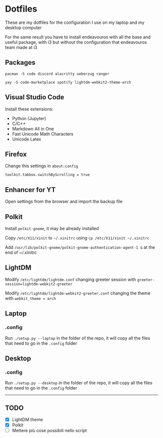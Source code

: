 # Dotfiles

These are my dotfiles for the configuration I use on my laptop and my desktop computer

For the same result you have to install endeavouros with all the base and useful package, with i3 but without the configuration that endeavouros team made at i3 

## Packages
`pacman -S code discord alacritty ueberzug ranger`

`yay -S code-marketplace spotify lightdm-webkit2-theme-arch`

## Visual Studio Code
Install these extensions:
- Python (Jupyter)
- C/C++
- Markdown All in One
- Fast Unicode Math Characters
- Unicode Latex

## Firefox
Change this settings in `about:config`

`toolkit.tabbox.switchByScrolling = true`

## Enhancer for YT
Open settings from the browser and import the backup file

## Polkit
Install `polkit-gnome`, it may be already installed

Copy `/etc/X11/xinit` to `~/.xinitrc` using `cp /etc/X11/xinit ~/.xinitrc`

Add `/usr/lib/polkit-gnome/polkit-gnome-authentication-agent-1 &` at the end of ~/.xinitrc

## LightDM
Modify `/etc/lightdm/lightdm.conf` changing greeter session with `greeter-session=lightdm-webkit2-greeter`

Modify `/etc/lightdm/lightdm-webkit2-greeter.conf` changing the theme with `webkit_theme = arch`

## Laptop
### .config
Run `./setup.py --laptop` in the folder of the repo, it will copy all the files that need to go in the `.config` folder

## Desktop
### .config
Run `./setup.py --desktop` in the folder of the repo, it will copy all the files that need to go in the `.config` folder

---

## TODO
- [x] LightDM theme
- [x] Polkit
- [ ] Mettere più cose possibili nello script
